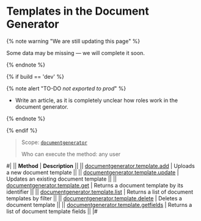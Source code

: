 # Templates in the Document Generator

{% note warning "We are still updating this page" %}

Some data may be missing — we will complete it soon.

{% endnote %}

{% if build == 'dev' %}

{% note alert "TO-DO _not exported to prod_" %}

- Write an article, as it is completely unclear how roles work in the document generator.

{% endnote %}

{% endif %}

> Scope: [`documentgenerator`](../../scopes/permissions.md)
>
> Who can execute the method: any user

#| 
|| **Method** | **Description** ||
|| [documentgenerator.template.add](./document-generator-template-add.md) | Uploads a new document template ||
|| [documentgenerator.template.update](./document-generator-template-update.md) | Updates an existing document template ||
|| [documentgenerator.template.get](./document-generator-template-get.md) | Returns a document template by its identifier ||
|| [documentgenerator.template.list](./document-generator-template-list.md) | Returns a list of document templates by filter ||
|| [documentgenerator.template.delete](./document-generator-template-delete.md) | Deletes a document template ||
|| [documentgenerator.template.getfields](./document-generator-template-get-fields.md) | Returns a list of document template fields || 
|#